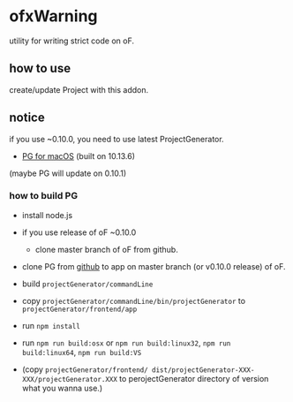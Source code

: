 # ofxWarning

utility for writing strict code on oF.

## how to use

create/update Project with this addon.

## notice

if you use ~0.10.0, you need to use latest ProjectGenerator.

* [PG for macOS](https://drive.google.com/open?id=1qal2sZ81Up1g-GyfgCYzgDgHerBUyPsD) (built on 10.13.6)

(maybe PG will update on 0.10.1)

### how to build PG

* install node.js

* if you use release of oF ~0.10.0
  * clone master branch of oF from github.

* clone PG from [github](https://github.com/openframeworks/projectGenerator) to app on master branch (or v0.10.0 release) of oF.

* build `projectGenerator/commandLine`
* copy `projectGenerator/commandLine/bin/projectGenerator` to `projectGenerator/frontend/app`
* run `npm install`
* run `npm run build:osx` or `npm run build:linux32`,  `npm run build:linux64`,  `npm run build:VS`
* (copy `projectGenerator/frontend/ dist/projectGenerator-XXX-XXX/projectGenerator.XXX` to perojectGenerator directory of version what you wanna use.)

